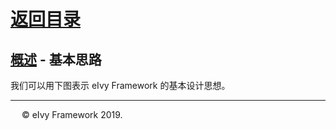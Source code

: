 # [返回目录](../README.html)

## [概述](Index.html) - 基本思路  

我们可以用下图表示 eIvy Framework 的基本设计思想。

---
&emsp; &copy; eIvy Framework 2019.
